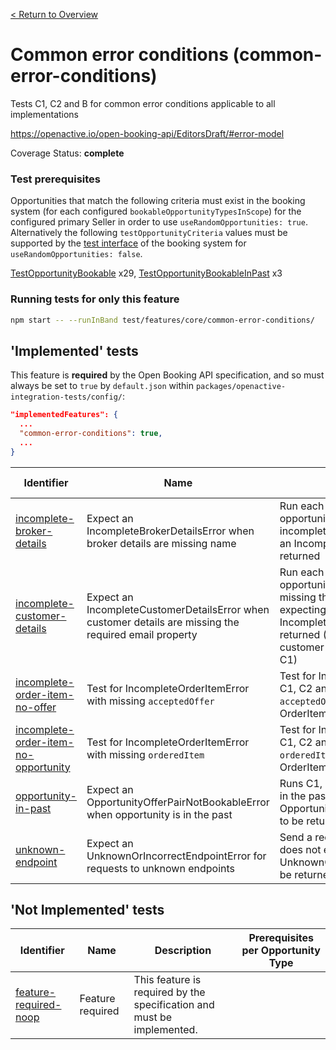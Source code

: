 [< Return to Overview](../../README.md)
# Common error conditions (common-error-conditions)

Tests C1, C2 and B for common error conditions applicable to all implementations


https://openactive.io/open-booking-api/EditorsDraft/#error-model

Coverage Status: **complete**
### Test prerequisites
Opportunities that match the following criteria must exist in the booking system (for each configured `bookableOpportunityTypesInScope`) for the configured primary Seller in order to use `useRandomOpportunities: true`. Alternatively the following `testOpportunityCriteria` values must be supported by the [test interface](https://openactive.io/test-interface/) of the booking system for `useRandomOpportunities: false`.

[TestOpportunityBookable](https://openactive.io/test-interface#TestOpportunityBookable) x29, [TestOpportunityBookableInPast](https://openactive.io/test-interface#TestOpportunityBookableInPast) x3


### Running tests for only this feature

```bash
npm start -- --runInBand test/features/core/common-error-conditions/
```



## 'Implemented' tests

This feature is **required** by the Open Booking API specification, and so must always be set to `true` by `default.json` within `packages/openactive-integration-tests/config/`:

```json
"implementedFeatures": {
  ...
  "common-error-conditions": true,
  ...
}
```

| Identifier | Name | Description | Prerequisites per Opportunity Type |
|------------|------|-------------|---------------|
| [incomplete-broker-details](./implemented/incomplete-broker-details-test.js) | Expect an IncompleteBrokerDetailsError when broker details are missing name | Run each of C1, C2 and B for a valid opportunity, with broker details incomplete (missing name), expecting an IncompleteBrokerDetailsError to be returned | [TestOpportunityBookable](https://openactive.io/test-interface#TestOpportunityBookable) x12 |
| [incomplete-customer-details](./implemented/incomplete-customer-details-test.js) | Expect an IncompleteCustomerDetailsError when customer details are missing the required email property | Run each of C2 and B for a valid opportunity, with customer details missing the required email property, expecting an IncompleteCustomerDetailsError to be returned (C1 is ignored because customer details are not accepted for C1) | [TestOpportunityBookable](https://openactive.io/test-interface#TestOpportunityBookable) x8 |
| [incomplete-order-item-no-offer](./implemented/incomplete-order-item-no-offer-test.js) | Test for IncompleteOrderItemError with missing `acceptedOffer` | Test for IncompleteOrderItemError (at C1, C2 and B). If there is a missing `acceptedOffer` property on the OrderItem. | [TestOpportunityBookable](https://openactive.io/test-interface#TestOpportunityBookable) x4 |
| [incomplete-order-item-no-opportunity](./implemented/incomplete-order-item-no-opportunity-test.js) | Test for IncompleteOrderItemError with missing `orderedItem` | Test for IncompleteOrderItemError (at C1, C2 and B). If there is a missing `orderedItem` property on the OrderItem. | [TestOpportunityBookable](https://openactive.io/test-interface#TestOpportunityBookable) x4 |
| [opportunity-in-past](./implemented/opportunity-in-past-test.js) | Expect an OpportunityOfferPairNotBookableError when opportunity is in the past | Runs C1, C2 and B for an opportunity in the past, expecting an OpportunityOfferPairNotBookableError to be returned at C1, C2, and B | [TestOpportunityBookableInPast](https://openactive.io/test-interface#TestOpportunityBookableInPast) x3, [TestOpportunityBookable](https://openactive.io/test-interface#TestOpportunityBookable) x1 |
| [unknown-endpoint](./implemented/unknown-endpoint-test.js) | Expect an UnknownOrIncorrectEndpointError for requests to unknown endpoints | Send a request to an endpoint that does not exist, and expect an UnknownOrIncorrectEndpointError to be returned |  |



## 'Not Implemented' tests


| Identifier | Name | Description | Prerequisites per Opportunity Type |
|------------|------|-------------|---------------|
| [feature-required-noop](./not-implemented/feature-required-noop-test.js) | Feature required | This feature is required by the specification and must be implemented. |  |

